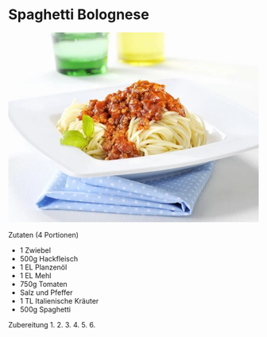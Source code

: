 # Spaghetti Bolognese

![Spaghetti Bolognese](./stockfood-00322906.jpg)

Zutaten (4 Portionen)
 - 1 Zwiebel
 - 500g Hackfleisch
 - 1 EL Planzenöl
 - 1 EL Mehl
 - 750g Tomaten
 - Salz und Pfeffer
 - 1 TL Italienische Kräuter
 - 500g Spaghetti

 Zubereitung
 1.
 2.
 3.
 4.
 5.
 6.
 
